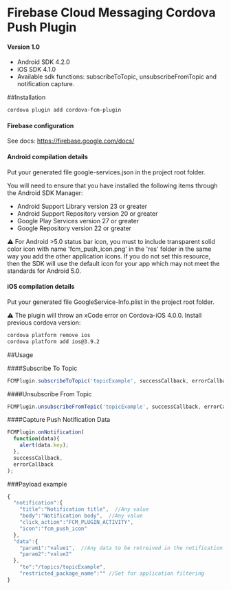 # Firebase Cloud Messaging Cordova Push Plugin

#### Version 1.0
- Android SDK 4.2.0 
- iOS SDK 4.1.0
- Available sdk functions: subscribeToTopic, unsubscribeFromTopic and notification capture.

##Installation
```Bash
cordova plugin add cordova-fcm-plugin

```

#### Firebase configuration
See docs: https://firebase.google.com/docs/

#### Android compilation details
Put your generated file google-services.json in the project root folder.

You will need to ensure that you have installed the following items through the Android SDK Manager:

- Android Support Library version 23 or greater
- Android Support Repository version 20 or greater
- Google Play Services version 27 or greater
- Google Repository version 22 or greater

:warning: For Android >5.0 status bar icon, you must to include transparent solid color icon with name 'fcm_push_icon.png' in the 'res' folder in the same way you add the other application icons.
If you do not set this resource, then the SDK will use the default icon for your app which may not meet the standards for Android 5.0.

#### iOS compilation details
Put your generated file GoogleService-Info.plist in the project root folder.

:warning: The plugin will throw an xCode error on Cordova-iOS 4.0.0. Install previous cordova version:
```Bash
cordova platform remove ios
cordova platform add ios@3.9.2 
```

##Usage

####Subscribe To Topic

```javascript
FCMPlugin.subscribeToTopic('topicExample', successCallback, errorCallback);
```

####Unsubscribe From Topic

```javascript
FCMPlugin.unsubscribeFromTopic('topicExample', successCallback, errorCallback);
```

####Capture Push Notification Data

```javascript
FCMPlugin.onNotification(
  function(data){
    alert(data.key);
  },
  successCallback, 
  errorCallback
);
```

###Payload example

```javascript
{
  "notification":{
    "title":"Notification title",  //Any value
    "body":"Notification body",  //Any value
    "click_action":"FCM_PLUGIN_ACTIVITY",
    "icon":"fcm_push_icon"
  },
  "data":{
    "param1":"value1",  //Any data to be retreived in the notification callback
    "param2":"value2"
  },
    "to":"/topics/topicExample",
    "restricted_package_name":"" //Set for application filtering
}
```
